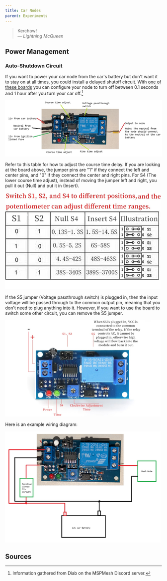 ```yaml
---
title: Car Nodes
parent: Experiments
---
```

> Kerchow!  
> &mdash; <cite>Lightning McQueen</cite>  
  
## Power Management
### Auto-Shutdown Circuit
If you want to power your car node from the car's battery but don't want it to stay on at all times, you could install a delayed shutoff circuit. With [one of these boards](https://www.amazon.com/dp/B0DQFXT8X6) you can configure your node to turn off between 0.1 seconds and 1 hour after you turn your car off.[^Diab]   

![Board Pinout](car_node_images/board_pinout.jpg)  

Refer to this table for how to adjust the course time delay. If you are looking at the board above, the jumper pins are "1" if they connect the left and center pins, and "0" if they connect the center and right pins. For S4 (The lower course time adjust), instead of moving the jumper left and right, you pull it out (Null) and put it in (Insert).   

<img src="car_node_images/table.jpg" width="500">    
  
If the S5 jumper (Voltage passthrough switch) is plugged in, then the input voltage will be passed through to the common output pin, meaning that you don't need to plug anything into it. However, if you want to use the board to switch some other circuit, you can remove the S5 jumper.   

<img src="car_node_images/options.jpg" width="500">  

Here is an example wiring diagram:   

<img src="car_node_images/diagram.jpg" width="500">  
  
## Sources
[^Diab]: Information gathered from Diab on the MSPMesh Discord server.